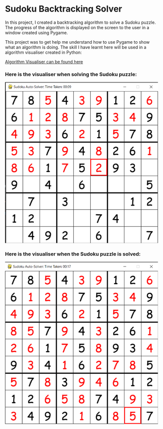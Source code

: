 # Sudoku Backtracking Solver

In this project, I created a backtracking algorithm to solve a Sudoku puzzle. The progress of the algorithm is displayed on the screen to the user in a window created using Pygame. 

This project was to get help me understand how to use Pygame to show what an algorithm is doing. The skill I have learnt here will be used in a algorithm visualiser created in Python:


[Algorithm Visualiser can be found here](https://github.com/LP2851/Sudoku-Backtracking-Solver)

### Here is the visualiser when solving the Sudoku puzzle:

![Solving the Puzzle](images/solving.PNG)

### Here is the visualiser when the Sudoku puzzle is solved:
![Solving the Puzzle](images/solved.PNG)
